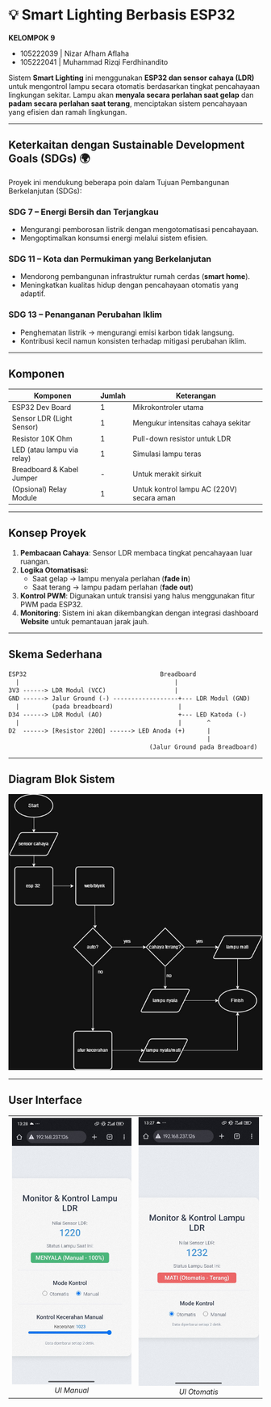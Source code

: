 # 💡 Smart Lighting Berbasis ESP32

**KELOMPOK 9**  
- 105222039 | Nizar Afham Aflaha  
- 105222041 | Muhammad Rizqi Ferdhinandito

Sistem **Smart Lighting** ini menggunakan **ESP32 dan sensor cahaya (LDR)** untuk mengontrol lampu secara otomatis berdasarkan tingkat pencahayaan lingkungan sekitar. Lampu akan **menyala secara perlahan saat gelap** dan **padam secara perlahan saat terang**, menciptakan sistem pencahayaan yang efisien dan ramah lingkungan.

---

## Keterkaitan dengan Sustainable Development Goals (SDGs) 🌍

Proyek ini mendukung beberapa poin dalam Tujuan Pembangunan Berkelanjutan (SDGs):

###  **SDG 7 – Energi Bersih dan Terjangkau**
- Mengurangi pemborosan listrik dengan mengotomatisasi pencahayaan.
- Mengoptimalkan konsumsi energi melalui sistem efisien.

###  **SDG 11 – Kota dan Permukiman yang Berkelanjutan**
- Mendorong pembangunan infrastruktur rumah cerdas (**smart home**).
- Meningkatkan kualitas hidup dengan pencahayaan otomatis yang adaptif.

###  **SDG 13 – Penanganan Perubahan Iklim**
- Penghematan listrik → mengurangi emisi karbon tidak langsung.
- Kontribusi kecil namun konsisten terhadap mitigasi perubahan iklim.

---

##  Komponen

| Komponen                  | Jumlah | Keterangan                                |
|---------------------------|--------|--------------------------------------------|
| ESP32 Dev Board           | 1      | Mikrokontroler utama                       |
| Sensor LDR (Light Sensor) | 1      | Mengukur intensitas cahaya sekitar         |
| Resistor 10K Ohm          | 1      | Pull-down resistor untuk LDR               |
| LED (atau lampu via relay)| 1      | Simulasi lampu teras                        |
| Breadboard & Kabel Jumper | -      | Untuk merakit sirkuit                      |
| (Opsional) Relay Module   | 1      | Untuk kontrol lampu AC (220V) secara aman  |

---

##  Konsep Proyek

1. **Pembacaan Cahaya**: Sensor LDR membaca tingkat pencahayaan luar ruangan.
2. **Logika Otomatisasi**:
   - Saat gelap → lampu menyala perlahan (**fade in**)
   - Saat terang → lampu padam perlahan (**fade out**)
3. **Kontrol PWM**: Digunakan untuk transisi yang halus menggunakan fitur PWM pada ESP32.
4. **Monitoring**: Sistem ini akan dikembangkan dengan integrasi dashboard **Website** untuk pemantauan jarak jauh.

---

##  Skema Sederhana

```plaintext
ESP32                                     Breadboard
  |                                           |
3V3 ------> LDR Modul (VCC)                   |
GND ------> Jalur Ground (-) ------------------+--- LDR Modul (GND)
  |         (pada breadboard)                  |
D34 ------> LDR Modul (AO)                     +--- LED Katoda (-)
  |                                            |       ^
D2  ------> [Resistor 220Ω] ------> LED Anoda (+)      |
                                                       |
                                       (Jalur Ground pada Breadboard)
```
---
##  Diagram Blok Sistem

![Diagram Blok Sistem](flowchart.jpeg)

---
##  User Interface

<table>
  <tr>
    <td align="center">
      <img src="manual.jpg" alt="UI Manual" width="300"/>
      <br />
      <em>UI Manual</em>
    </td>
    <td align="center">
      <img src="otomatis.jpg" alt="UI Otomatis" width="300"/>
      <br />
      <em>UI Otomatis</em>
    </td>
  </tr>
</table>
